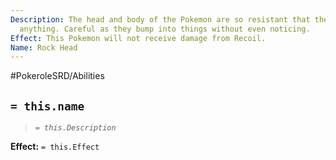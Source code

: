 ```yaml
---
Description: The head and body of the Pokemon are so resistant that they barely feel
  anything. Careful as they bump into things without even noticing.
Effect: This Pokemon will not receive damage from Recoil.
Name: Rock Head
---
```


#PokeroleSRD/Abilities

## `= this.name`

> *`= this.Description`*

**Effect:** `= this.Effect`
